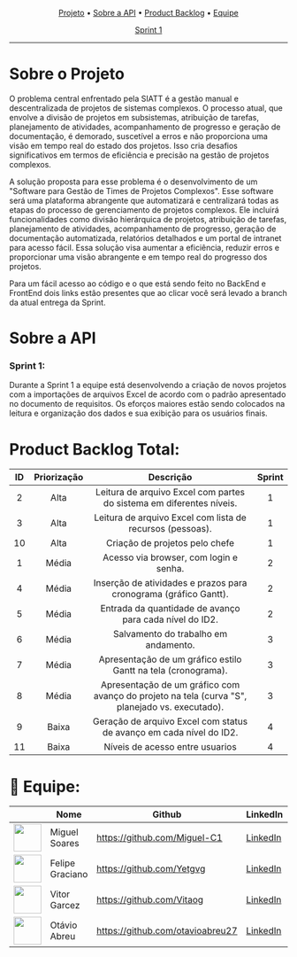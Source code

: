 <p align="center">
 <a href="#sobre">Projeto</a> •
 <a href="#api">Sobre a API</a> • 
 <a href="#backlog">Product Backlog</a> • 
 <a href="#equipe">Equipe</a>
</p>

<p align="center">
 <a href="#s1">Sprint 1</a> 
</p>


<hr>

# Sobre o Projeto <a id="sobre"></a>
O problema central enfrentado pela SIATT é a gestão manual e descentralizada de projetos de sistemas complexos. O processo atual, que envolve a divisão de projetos em subsistemas, atribuição de tarefas, planejamento de atividades, acompanhamento de progresso e geração de documentação, é demorado, suscetível a erros e não proporciona uma visão em tempo real do estado dos projetos. Isso cria desafios significativos em termos de eficiência e precisão na gestão de projetos complexos.

A solução proposta para esse problema é o desenvolvimento de um "Software para Gestão de Times de Projetos Complexos". Esse software será uma plataforma abrangente que automatizará e centralizará todas as etapas do processo de gerenciamento de projetos complexos. Ele incluirá funcionalidades como divisão hierárquica de projetos, atribuição de tarefas, planejamento de atividades, acompanhamento de progresso, geração de documentação automatizada, relatórios detalhados e um portal de intranet para acesso fácil. Essa solução visa aumentar a eficiência, reduzir erros e proporcionar uma visão abrangente e em tempo real do progresso dos projetos.

Para um fácil acesso ao código e o que está sendo feito no BackEnd e FrontEnd dois links estão presentes que ao clicar você será levado a branch da atual entrega da Sprint. 

# Sobre a API <a id="api"></a>

### Sprint 1: <a id="s1"></a>
Durante a Sprint 1 a equipe está desenvolvendo a criação de novos projetos com a importações de arquivos Excel de acordo com o padrão apresentado no documento de requisitos. Os eforços maiores estão sendo colocados na leitura e organização dos dados e sua exibição para os usuários finais.

# Product Backlog Total: <a id="backlog"></a>

| ID | Priorização | Descrição                                                                                      | Sprint |
|:---:|:-----------:|:----------------------------------------------------------------------------------------------:|:-----:|
| 2  | Alta        | Leitura de arquivo Excel com partes do sistema em diferentes níveis.                           |   1   |
| 3  | Alta        | Leitura de arquivo Excel com lista de recursos (pessoas).                                      |   1   |
| 10 | Alta        | Criação de projetos pelo chefe                                                                 |   1   |
| 1  | Média       | Acesso via browser, com login e senha.                                                         |   2   |
| 4  | Média       | Inserção de atividades e prazos para cronograma (gráfico Gantt).                               |   2   |
| 5  | Média       | Entrada da quantidade de avanço para cada nível do ID2.                                        |   2   |
| 6  | Média       | Salvamento do trabalho em andamento.                                                           |   3   |
| 7  | Média       | Apresentação de um gráfico estilo Gantt na tela (cronograma).                                  |   3   |
| 8  | Média       | Apresentação de um gráfico com avanço do projeto na tela (curva "S", planejado vs. executado). |   3   |
| 9  | Baixa       | Geração de arquivo Excel com status de avanço em cada nível do ID2.                            |   4   |
| 11 | Baixa       | Níveis de acesso entre usuarios                                                                |   4   |



# :busts_in_silhouette: Equipe: <a id="equipe"></a>
|| Nome | Github | LinkedIn | Função |
|--------|------|--------|-|-|
<a href="https://github.com/Miguel-C1"><img src ="https://avatars.githubusercontent.com/u/104818982?v=4" align="center" height="50" width="50"></a>|Miguel Soares|https://github.com/Miguel-C1|  <a href="https://www.linkedin.com/in/miguel-carvalho-soares-722b161a3/">LinkedIn</a>| Scrum Master |
<a href="https://github.com/Yetgvg"><img src ="https://avatars.githubusercontent.com/u/92553766?v=4" align="center" height="50" width="50"></a>|Felipe Graciano|https://github.com/Yetgvg|  <a href="">LinkedIn</a>| Product Owner |
<a href="https://github.com/Vitaog"><img src="https://avatars.githubusercontent.com/u/86271800?v=4" align="center" height="50" width="50"></a>|Vitor Garcez|https://github.com/Vitaog| <a href="https://www.linkedin.com/in/vitorgarcezdeoliveira/">LinkedIn</a> | Desenvolvedor |
<a href="https://github.com/otavioabreu27"><img src="https://avatars.githubusercontent.com/u/54289303?v=4" align="center" height="50" width="50"></a>|Otávio Abreu|https://github.com/otavioabreu27| <a href="https://br.linkedin.com/in/o-abreu?trk=public_profile_samename-profile">LinkedIn</a> | Desenvolvedor |

